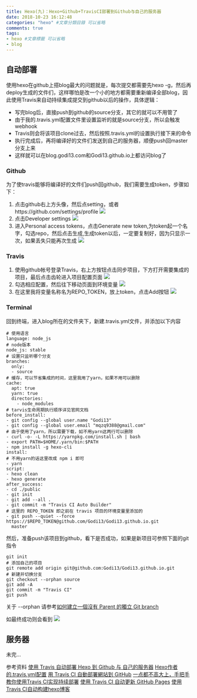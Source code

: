 ```yaml
---
title: Hexo(九)：Hexo+Github+TravisCI部署到Github与自己的服务器
date: 2018-10-23 16:12:48
categories: "hexo" #文章分類目錄 可以省略
comments: true
tags:
- hexo #文章標籤 可以省略
- blog
---
```


## 自动部署
使用hexo在github上搭blog最大的问题就是，每次提交都需要先hexo -g，然后再deploy生成的文件们，这样哪怕是改一个小的地方都需要重新编译全部blog，因此使用Travis来自动持续集成提交到github以后的操作，具体逻辑：
  * 写完blog后，直接push到github的source分支，其它的就可以不用管了
  * 由于我的.travis.yml配置文件里设置监听的就是source分支，所以会触发webhook
  * Travis则会将该项目clone过去，然后按照.travis.yml的设置执行接下来的命令
  * 执行完成后，再将编译好的文件们发送到自己的服务器，顺便push回master分支上来
  * 这样就可以在blog.godi13.com和Godi13.github.io上都访问blog了

### Github
为了使travis能够将编译好的文件们push回github，我们需要生成token，步骤如下：
1) 点击github右上方头像，然后点setting，或者https://github.com/settings/profile
![](https://raw.githubusercontent.com/victoryofymk/victoryofymk.github.io/images/20181023150449.png)
2) 点击Developer settings
![](https://raw.githubusercontent.com/victoryofymk/victoryofymk.github.io/images/20181023154052.png)
3) 进入Personal access tokens，点击Generate new token,为token起一个名字，勾选repo，然后点击生成,生成token以后，一定要复制好，因为只显示一次，如果丢失只能再次生成
![](https://raw.githubusercontent.com/victoryofymk/victoryofymk.github.io/images/20181023150618.png)

### Travis
1) 使用github帐号登录Travis，右上方按钮点击同步项目，下方打开需要集成的项目，最后点击齿轮进入项目配置页面
![](https://raw.githubusercontent.com/victoryofymk/victoryofymk.github.io/images/20181023154227.png)
2) 勾选相应配置，然后往下移动页面到环境变量
![](https://raw.githubusercontent.com/victoryofymk/victoryofymk.github.io/images/20181023150236.png)
3) 在这里我将变量名称名为REPO_TOKEN，放上token，点击Add按钮
![](https://raw.githubusercontent.com/victoryofymk/victoryofymk.github.io/images/20181023145955.png)

### Terminal
回到终端，进入blog所在的文件夹下，新建.travis.yml文件，并添加以下内容
```
# 使用语言
language: node_js
# node版本
node_js: stable
# 设置只监听哪个分支
branches:
  only:
  - source
# 缓存，可以节省集成的时间，这里我用了yarn，如果不用可以删除
cache:
  apt: true
  yarn: true
  directories:
    - node_modules
# tarvis生命周期执行顺序详见官网文档
before_install:
- git config --global user.name "Godi13"
- git config --global user.email "mqzq9388@gmail.com"
# 由于使用了yarn，所以需要下载，如不用yarn这两行可以删除
- curl -o- -L https://yarnpkg.com/install.sh | bash
- export PATH=$HOME/.yarn/bin:$PATH
- npm install -g hexo-cli
install:
# 不用yarn的话这里改成 npm i 即可
- yarn
script:
- hexo clean
- hexo generate
after_success:
- cd ./public
- git init
- git add --all .
- git commit -m "Travis CI Auto Builder"
# 这里的 REPO_TOKEN 即之前在 travis 项目的环境变量里添加的
- git push --quiet --force https://$REPO_TOKEN@github.com/Godi13/Godi13.github.io.git
  master
```

然后，准备push该项目到github，看下是否成功，如果是新项目可参照下面的git指令
```
git init
# 添加自己的项目
git remote add origin git@github.com:Godi13/Godi13.github.io.git
# 新建并切换分支
git checkout --orphan source
git add -A
git commit -m "Travis CI"
git push
```
关于 --orphan 请参考[如何建立一個沒有 Parent 的獨立 Git branch](https://ihower.tw/blog/archives/5691)

如最终成功则会看到
![](https://raw.githubusercontent.com/victoryofymk/victoryofymk.github.io/images/20181023145751.png)

## 服务器
未完…

参考资料
[使用 Travis 自动部署 Hexo 到 Github 与 自己的服务器](https://segmentfault.com/a/1190000009054888)
[Hexo作者的.travis.yml配置](https://github.com/tommy351/tommy351.github.io/blob/source/.travis.yml)
[用 Travis CI 自動部署網站到 GitHub](https://zespia.tw/blog/2015/01/21/continuous-deployment-to-github-with-travis/)
[一点都不高大上，手把手教你使用Travis CI实现持续部署](https://zhuanlan.zhihu.com/p/25066056)
[使用 Travis CI 自动更新 GitHub Pages](http://notes.iissnan.com/2016/publishing-github-pages-with-travis-ci/)
[使用Travis CI自动构建hexo博客](http://magicse7en.github.io/2016/03/27/travis-ci-auto-deploy-hexo-github/)










  

